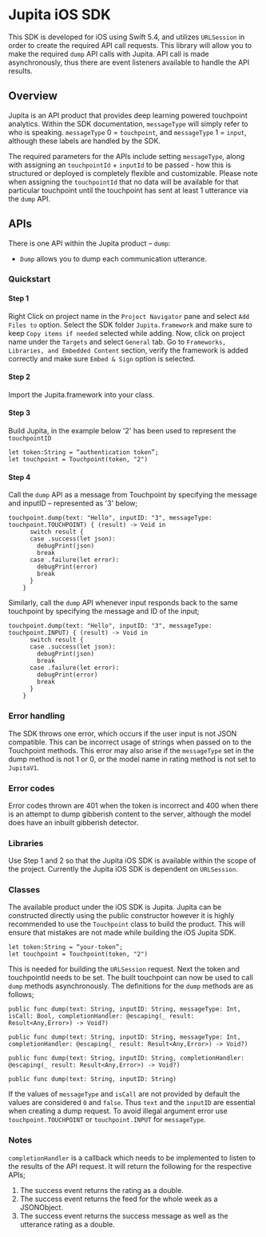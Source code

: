 # Jupita iOS SDK

This SDK is developed for iOS using Swift 5.4, and utilizes `URLSession` in order to create the required API call requests. This library will allow you to make the required `dump` API calls with Jupita. API call is made asynchronously, thus there are event listeners available to handle the API results.

## Overview
Jupita is an API product that provides deep learning powered touchpoint analytics. Within the SDK documentation, `messageType` will simply refer to who is speaking. `messageType` 0 = `touchpoint`, and `messageType` 1 = `input`, although these labels are handled by the SDK.

The required parameters for the APIs include setting `messageType`, along with assigning an `touchpointId` + `inputId` to be passed - how this is structured or deployed is completely flexible and customizable. Please note when assigning the `touchpointId` that no data will be available for that particular touchpoint until the touchpoint has sent at least 1 utterance via the `dump` API. 

## APIs
There is one API within the Jupita product – `dump`:

- `Dump` allows you to dump each communication utterance.

### Quickstart

#### Step 1

Right Click on project name in the `Project Navigator` pane and select `Add Files to` option. Select the SDK folder `Jupita.framework` and make sure to keep `Copy items if needed` selected while adding. Now, click on project name under the `Targets` and select  `General` tab. Go to `Frameworks, Libraries, and Embedded Content` section, verify the framework is added correctly and make sure `Embed & Sign` option is selected.

#### Step 2

Import the Jupita.framework into your class.

#### Step 3

Build Jupita, in the example below '2' has been used to represent the `touchpointID`

```
let token:String = “authentication token”; 
let touchpoint = Touchpoint(token, "2")
```

#### Step 4

Call the `dump` API as a message from Touchpoint by specifying the message and inputID – represented as '3' below;

```
touchpoint.dump(text: "Hello", inputID: "3", messageType:  touchpoint.TOUCHPOINT) { (result) -> Void in
      switch result {
      case .success(let json):
        debugPrint(json)
        break
      case .failure(let error):
        debugPrint(error)
        break
      }
    }
```

Similarly, call the `dump` API whenever input responds back to the same touchpoint by specifying the message and ID of the input;


```
touchpoint.dump(text: "Hello", inputID: "3", messageType:  touchpoint.INPUT) { (result) -> Void in
      switch result {
      case .success(let json):
        debugPrint(json)
        break
      case .failure(let error):
        debugPrint(error)
        break
      }
    }
```


### Error handling

The SDK throws one error, which occurs if the user input is not JSON compatible. This can be incorrect usage of strings when passed on to the Touchpoint methods. This error may also arise if the `messageType` set in the dump method is not 1 or 0, or the model name in rating method is not set to `JupitaV1`.

### Error codes 

Error codes thrown are 401 when the token is incorrect and 400 when there is an attempt to dump gibberish content to the server, although the model does have an inbuilt gibberish detector. 

### Libraries

Use Step 1 and 2 so that the Jupita iOS SDK is available within the scope of the project. Currently the Jupita iOS SDK is dependent on `URLSession`.

### Classes

The available product under the iOS SDK is Jupita. Jupita can be constructed directly using the public constructor however it is highly recommended to use the `Touchpoint` class to build the product. This will ensure that mistakes are not made while building the iOS Jupita SDK.

```
let token:String = “your-token”; 
let touchpoint = Touchpoint(token, "2")
```


This is needed for building the `URLSession` request. Next the token and touchpointId needs to be set.
The built touchpoint can now be used to call `dump` methods asynchronously. The definitions for the `dump` methods are as follows;

```
public func dump(text: String, inputID: String, messageType: Int, isCall: Bool, completionHandler: @escaping(_ result: Result<Any,Error>) -> Void?)
 
public func dump(text: String, inputID: String, messageType: Int, completionHandler: @escaping(_ result: Result<Any,Error>) -> Void?)
 
public func dump(text: String, inputID: String, completionHandler: @escaping(_ result: Result<Any,Error>) -> Void?)
 
public func dump(text: String, inputID: String) 
```

If the values of `messageType` and `isCall` are not provided by default the values are considered `0` and `false`. Thus `text` and the `inputID` are essential when creating a dump request. To avoid illegal argument error use `touchpoint.TOUCHPOINT` or `touchpoint.INPUT` for `messageType`.

### Notes

`completionHandler` is a callback which needs to be implemented to listen to the results of the API request. It will return the following for the respective APIs;

1. The success event returns the rating as a double.
2. The success event returns the feed for the whole week as a JSONObject.
3. The success event returns the success message as well as the utterance rating as a double.
